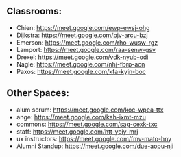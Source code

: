 Classrooms:
---

- Chien: https://meet.google.com/ewp-ewsj-ohg
- Dijkstra: https://meet.google.com/pjv-arcu-bzj
- Emerson: https://meet.google.com/rho-wusw-rgz 
- Lamport: https://meet.google.com/raa-senw-gsv
- Drexel: https://meet.google.com/vdk-nyub-odi
- Nagle: https://meet.google.com/nhj-fbrp-acn
- Paxos: https://meet.google.com/kfa-kyjn-boc

Other Spaces:
---

- alum scrum: https://meet.google.com/koc-wpea-ttx 
- ange: https://meet.google.com/kah-ixmt-mzu
- commons: https://meet.google.com/sag-cexk-txc
- staff: https://meet.google.com/htt-yeiy-mrj
- ux instructors: https://meet.google.com/fmv-mato-hny
- Alumni Standup: https://meet.google.com/due-aopu-nji
